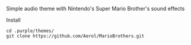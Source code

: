 Simple audio theme with Nintendo's Super Mario Brother's sound effects

Install  

    cd .purple/themes/
    git clone https://github.com/Aerol/MarioBrothers.git
